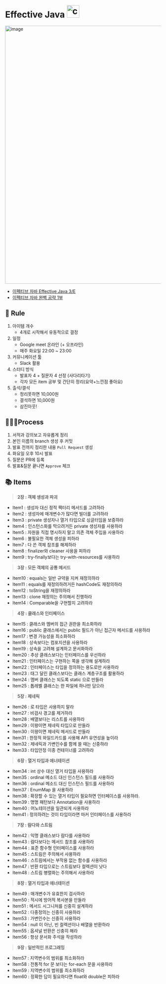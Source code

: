 # Effective Java <img src="https://media.giphy.com/media/bx3Cvt88j7PtM4SOaS/giphy.gif" alt="coding" width="40px" />

<img width="834" alt="image" src="https://user-images.githubusercontent.com/42997924/188592175-6a434a77-1331-4b80-a442-2755525a77b4.png">

- [이펙티브 자바 Effective Java 3/E](http://www.yes24.com/Product/Goods/65551284)
- [이펙티브 자바 완벽 공략 1부](https://www.inflearn.com/course/%EC%9D%B4%ED%8E%99%ED%8B%B0%EB%B8%8C-%EC%9E%90%EB%B0%94-1/dashboard)

## 🔏 Rule

1. 아이템 개수
    - 4개로 시작해서 유동적으로 결정
2. 일정
    - Google meet 온라인 (+ 오프라인)
    - 매주 화요일 22:00 ~ 23:00
3. 커뮤니케이션 툴
    - Slack 활용
4. 스터디 방식
    - 발표자 4 + 질문자 4 선정 (사다리타기)
    - 각자 모든 item 공부 및 간단히 정리(요약+느낀점 좋아요)
5. 출석/결석
    - 정리못하면 10,000원
    - 결석하면 10,000원
    - 삼진아웃!

## 👨🏻‍💻Process

1. 서적과 강의보고 자유롭게 정리
2. 본인 이름의 branch 생성 후 커밋
3. 발표 전까지 정리한 내용 `Pull Request` 생성
4. 화요일 오후 10시 발표
5. 질문은 PR에 등록
6. 발표&질문 끝나면 `Approve` 체크

## 📚 Items

> **2장 : 객체 생성과 파괴**

- Item1 : 생성자 대신 정적 팩터리 메서드를 고려하라
- Item2 : 생성자에 매개변수가 많다면 빌더를 고려하라
- Item3 : private 생성자나 열거 타입으로 싱글터임을 보증하라
- Item4 : 인스턴스화를 막으려거든 private 생성자를 사용하라
- Item5 : 자원을 직접 명시하지 말고 의존 객체 주입을 사용하라
- Item6 : 불필요한 객체 생성을 피하라
- Item7 : 다 쓴 객체 참조를 해제하라
- Item8 : finalizer와 cleaner 사용을 피하라
- Item9 : try-finally보다는 try-with-resources를 사용하라

> **3장 : 모든 객체의 공통 메서드**

- Item10 : equals는 일반 규약을 지켜 재정의하라
- Item11 : equals를 재정의하려거든 hashCode도 재정의하라
- Item12 : toString을 재정의하라
- Item13 : clone 재정의는 주의해서 진행하라
- Item14 : Comparable을 구현할지 고려하라

> **4장 : 클래스와 인터페이스**

- Item15 : 클래스와 멤버의 접근 권한을 최소화하라
- Item16 : public 클래스에서는 public 필드가 아닌 접근자 메서드를 사용하라
- Item17 : 변경 가능성을 최소화하라
- Item18 : 상속보다는 컴포지션을 사용하라
- Item19 : 상속을 고려해 설계하고 문서화하라
- Item20 : 추상 클래스보다는 인터페이스를 우선하라
- Item21 : 인터페이스는 구현하는 쪽을 생각해 설계하라
- Item22 : 인터페이스는 타입을 정의하는 용도로만 사용하라
- Item23 : 태그 달린 클래스보다는 클래스 계층구조를 활용하라
- Item24 : 멤버 클래스는 되도록 static 으로 만들라
- Item25 : 톱레벨 클래스는 한 파일에 하나만 담으라

> **5장 : 제네릭**

- Item26 : 로 타입은 사용하지 말라
- Item27 : 비검사 경고를 제거하라
- Item28 : 배열보다는 리스트를 사용하라
- Item29 : 이왕이면 제네릭 타입으로 만들라
- Item30 : 이왕이면 제네릭 메서드로 만들라
- Item31 : 한정적 와일드카드를 사용해 API 유연성을 높이라
- Item32 : 제네릭과 가변인수를 함께 쓸 때는 신중하라
- Item33 : 타입안정 이종 컨테이너를 고려하라

> **6장 : 열거 타입과 애너테이션**

- Item34 : int 상수 대신 열거 타입을 사용하라
- Item35 : ordinal 메소드 대신 인스턴스 필드를 사용하라
- Item36 : ordinal 메소드 대신 인스턴스 필드를 사용하라
- Item37 : EnumMap 을 사용하라
- Item38 : 확장할 수 있는 열거 타입이 필요하면 인터페이스를 사용하라.
- Item39 : 명명 패턴보다 Annotation을 사용하라
- Item40 : 어노테이션을 일관되게 사용하라
- Item41 : 정의하려는 것이 타입이라면 마커 인터페이스를 사용하라

> **7장 : 람다와 스트림**

- Item42 : 익명 클래스보다 람다를 사용하라
- Item43 : 람다보다는 메서드 참조를 사용하라
- Item44 : 표준 함수형 인터페이스를 사용하라
- Item45 : 스트림은 주의해서 사용하라
- Item46 : 스트림에서는 부작용 없는 함수를 사용하라
- Item47 : 반환 타입으로는 스트림보다 컬렉션이 낫다
- Item48 : 스트림 병렬화는 주의해서 사용하라

> **8장 : 열거 타입과 애너테이션**

- Item49 : 매개변수가 유효한지 검사하라
- Item50 : 적시에 방어적 복사본을 만들라
- Item51 : 메서드 시그니처를 신중히 설계하라
- Item52 : 다중정의는 신중히 사용하라
- Item53 : 가변인수는 신중히 사용하라
- Item54 : null 이 아닌, 빈 컬렉션이나 배열을 반환하라
- Item55 : 옵셔널 반환은 신충히 해라
- Item56 : 항상 문서화 주석을 작성하라

> **9장 : 일반적인 프로그래밍**

- Item57 : 지역변수의 범위를 최소화하라
- Item58 : 전통적 for 문 보다는 for-each 문을 사용하라
- Item59 : 지역변수의 범위를 최소화하라
- Item60 : 정확한 답이 필요하다면 float와 double은 피하라
